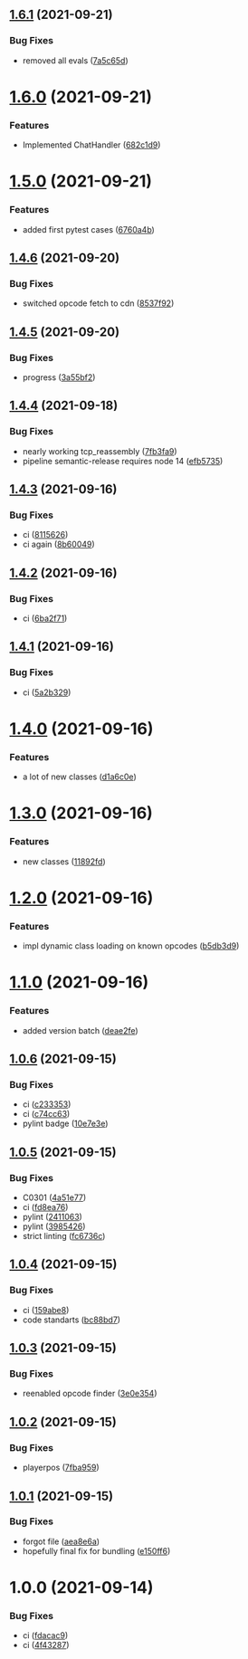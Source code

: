 ## [1.6.1](https://s2.behead.de/git/ffxiv-scapy-layer/compare/v1.6.0...v1.6.1) (2021-09-21)


### Bug Fixes

* removed all evals ([7a5c65d](https://s2.behead.de/git/ffxiv-scapy-layer/commit/7a5c65d2879a27f9ea4c368a0c0ff887e3439a82))

# [1.6.0](https://s2.behead.de/git/ffxiv-scapy-layer/compare/v1.5.0...v1.6.0) (2021-09-21)


### Features

* Implemented ChatHandler ([682c1d9](https://s2.behead.de/git/ffxiv-scapy-layer/commit/682c1d9a247cfb1d7fef9b23f7a0a7b7bd541588))

# [1.5.0](https://s2.behead.de/git/ffxiv-scapy-layer/compare/v1.4.6...v1.5.0) (2021-09-21)


### Features

* added first pytest cases ([6760a4b](https://s2.behead.de/git/ffxiv-scapy-layer/commit/6760a4bb82748447ab36c9a0ac1af8433635c5e1))

## [1.4.6](https://s2.behead.de/git/ffxiv-scapy-layer/compare/v1.4.5...v1.4.6) (2021-09-20)


### Bug Fixes

* switched opcode fetch to cdn ([8537f92](https://s2.behead.de/git/ffxiv-scapy-layer/commit/8537f9273abf719c6efae98f8dd88b0161dc1c20))

## [1.4.5](https://s2.behead.de/git/ffxiv-scapy-layer/compare/v1.4.4...v1.4.5) (2021-09-20)


### Bug Fixes

* progress ([3a55bf2](https://s2.behead.de/git/ffxiv-scapy-layer/commit/3a55bf2b5ee600b2eecb0dce7bdcbc3c88e8f080))

## [1.4.4](https://s2.behead.de/git/ffxiv-scapy-layer/compare/v1.4.3...v1.4.4) (2021-09-18)


### Bug Fixes

* nearly working tcp_reassembly ([7fb3fa9](https://s2.behead.de/git/ffxiv-scapy-layer/commit/7fb3fa9f959aa026da72f3eb12d349656d059fd4))
* pipeline semantic-release requires node 14 ([efb5735](https://s2.behead.de/git/ffxiv-scapy-layer/commit/efb5735a94e7c8e046bb4c62313946bd109c77db))

## [1.4.3](https://s2.behead.de/git/ffxiv-scapy-layer/compare/v1.4.2...v1.4.3) (2021-09-16)


### Bug Fixes

* ci ([8115626](https://s2.behead.de/git/ffxiv-scapy-layer/commit/81156260efd53bbcc9ac7902aca63febeda6986d))
* ci again ([8b60049](https://s2.behead.de/git/ffxiv-scapy-layer/commit/8b60049a98f4e8fcd0db0c4f8bb164a035393fef))

## [1.4.2](https://s2.behead.de/git/ffxiv-scapy-layer/compare/v1.4.1...v1.4.2) (2021-09-16)


### Bug Fixes

* ci ([6ba2f71](https://s2.behead.de/git/ffxiv-scapy-layer/commit/6ba2f71cbdb0339c57a9e9422fc1ece97b6b03f5))

## [1.4.1](https://s2.behead.de/git/ffxiv-scapy-layer/compare/v1.4.0...v1.4.1) (2021-09-16)


### Bug Fixes

* ci ([5a2b329](https://s2.behead.de/git/ffxiv-scapy-layer/commit/5a2b329e706465fa783c00bda07f170f720bce76))

# [1.4.0](https://s2.behead.de/git/ffxiv-scapy-layer/compare/v1.3.0...v1.4.0) (2021-09-16)


### Features

* a lot of new classes ([d1a6c0e](https://s2.behead.de/git/ffxiv-scapy-layer/commit/d1a6c0e166435e6be51e3c0733af4041a7ccdcc5))

# [1.3.0](https://s2.behead.de/git/ffxiv-scapy-layer/compare/v1.2.0...v1.3.0) (2021-09-16)


### Features

* new classes ([11892fd](https://s2.behead.de/git/ffxiv-scapy-layer/commit/11892fd85e33eba914751d34e7d8cde27d64e255))

# [1.2.0](https://s2.behead.de/git/ffxiv-scapy-layer/compare/v1.1.0...v1.2.0) (2021-09-16)


### Features

* impl dynamic class loading on known opcodes ([b5db3d9](https://s2.behead.de/git/ffxiv-scapy-layer/commit/b5db3d995158da7644ec811d007e9b44fa4bc6ef))

# [1.1.0](https://s2.behead.de/git/ffxiv-scapy-layer/compare/v1.0.6...v1.1.0) (2021-09-16)


### Features

* added version batch ([deae2fe](https://s2.behead.de/git/ffxiv-scapy-layer/commit/deae2fe9abc7c5de295f507543de79b1d81f636a))

## [1.0.6](https://s2.behead.de/git/ffxiv-scapy-layer/compare/v1.0.5...v1.0.6) (2021-09-15)


### Bug Fixes

* ci ([c233353](https://s2.behead.de/git/ffxiv-scapy-layer/commit/c233353fbb98ef9425e17692b79020cdff6e70c0))
* ci ([c74cc63](https://s2.behead.de/git/ffxiv-scapy-layer/commit/c74cc636134ae081d80f19c982df144b1a874269))
* pylint badge ([10e7e3e](https://s2.behead.de/git/ffxiv-scapy-layer/commit/10e7e3e5f6c8cb6c63f96b597492075e0fa17733))

## [1.0.5](https://s2.behead.de/git/ffxiv-scapy-layer/compare/v1.0.4...v1.0.5) (2021-09-15)


### Bug Fixes

* C0301 ([4a51e77](https://s2.behead.de/git/ffxiv-scapy-layer/commit/4a51e775af248763f5b4eb0eef5eaeca40562944))
* ci ([fd8ea76](https://s2.behead.de/git/ffxiv-scapy-layer/commit/fd8ea76140ad463fc49f62946b293f17dd0c3543))
* pylint ([2411063](https://s2.behead.de/git/ffxiv-scapy-layer/commit/2411063b25ca0813c3fe47dd6385c80e386e4a55))
* pylint ([3985426](https://s2.behead.de/git/ffxiv-scapy-layer/commit/3985426044b0b86aa12dc47bca10650aa5f67760))
* strict linting ([fc6736c](https://s2.behead.de/git/ffxiv-scapy-layer/commit/fc6736cbb5a4d49c2352f0cab1beea7827d9f7b1))

## [1.0.4](https://s2.behead.de/git/ffxiv-scapy-layer/compare/v1.0.3...v1.0.4) (2021-09-15)


### Bug Fixes

* ci ([159abe8](https://s2.behead.de/git/ffxiv-scapy-layer/commit/159abe849828863d6118ad4f78879d6954a3e81c))
* code standarts ([bc88bd7](https://s2.behead.de/git/ffxiv-scapy-layer/commit/bc88bd78c435cd99d692e69980b294761e7667a5))

## [1.0.3](https://s2.behead.de/git/ffxiv-scapy-layer/compare/v1.0.2...v1.0.3) (2021-09-15)


### Bug Fixes

* reenabled opcode finder ([3e0e354](https://s2.behead.de/git/ffxiv-scapy-layer/commit/3e0e35435e5c9b32a2e5c9309273a9d46f843f2d))

## [1.0.2](https://s2.behead.de/git/ffxiv-scapy-layer/compare/v1.0.1...v1.0.2) (2021-09-15)


### Bug Fixes

* playerpos ([7fba959](https://s2.behead.de/git/ffxiv-scapy-layer/commit/7fba959c8a48253adf2dd0e7f570f8cacb1eba19))

## [1.0.1](https://s2.behead.de/git/ffxiv-scapy-layer/compare/v1.0.0...v1.0.1) (2021-09-15)


### Bug Fixes

* forgot file ([aea8e6a](https://s2.behead.de/git/ffxiv-scapy-layer/commit/aea8e6aa7a32d74e250a3106b4c17dace406a224))
* hopefully final fix for bundling ([e150ff6](https://s2.behead.de/git/ffxiv-scapy-layer/commit/e150ff630c66fd8ca2fa8132fc82332e360b834a))

# 1.0.0 (2021-09-14)


### Bug Fixes

* ci ([fdacac9](https://s2.behead.de/git/ffxiv-scapy-layer/commit/fdacac935fc56b91d6f00675c0f462508456d4ef))
* ci ([4f43287](https://s2.behead.de/git/ffxiv-scapy-layer/commit/4f432878f39cccb264a9d9ecf9b1c289200d10b3))
